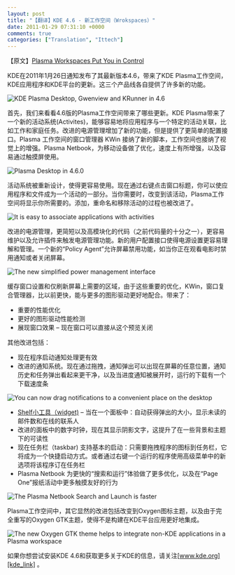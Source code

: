 ```yaml
---
layout: post
title: "【翻译】KDE 4.6 - 新工作空间（Wrokspaces）"
date: 2011-01-29 07:31:10 +0000
comments: true
categories: ["Translation", "Ittech"]
---
```


【原文】[Plasma Workspaces Put You in Control][original_article]

KDE在2011年1月26日通知发布了其最新版本4.6，带来了KDE Plasma工作空间，KDE应用程序和KDE平台的更新。这三个产品线各自提供了许多新的功能。

<!-- more -->

![KDE Plasma Desktop, Gwenview and KRunner in 4.6][pic_1]

首先，我们来看看4.6版的Plasma工作空间带来了哪些更新。KDE Plasma带来了一个新的活动系统(Activites)，能够容易地将应用程序与一个特定的活动关联，比如工作和家庭任务。改进的电源管理增加了新的功能，但是提供了更简单的配置接口。Plasma 工作空间的窗口管理器 KWin 接纳了新的脚本，工作空间也接纳了视觉上的增强。Plasma Netbook，为移动设备做了优化，速度上有所增强，以及容易通过触摸屏使用。

![Plasma Desktop in 4.6.0][pic_2]

活动系统被重新设计，使得更容易使用。现在通过右键点击窗口标题，你可以使应用程序和文件成为一个活动的一部分。当你需要时，改变到该活动，Plasma工作空间将显示你所需要的。添加，重命名和移除活动的过程也被改进了。

![It is easy to associate applications with activities][pic_3]

改进的电源管理，更简短以及高模块化的代码（之前代码量的十分之一），更容易维护以及允许插件来触发电源管理功能。新的用户配置接口使得电源设置更容易理解和管理。一个新的“Policy Agent”允许屏幕禁用功能，如当你正在观看电影时禁用通知或者关闭屏幕。


![The new simplified power management interface][pic_4]

缓存窗口设置和仅刷新屏幕上需要的区域，由于这些重要的优化，KWin，窗口复合管理器，比以前更快，能与更多的图形驱动更好地配合。带来了：

* 重要的性能优化
* 更好的图形驱动性能检测
* 展现窗口效果 – 现在窗口可以直接从这个预览关闭

其他改进包括：

* 现在程序启动通知处理更有效
* 改进的通知系统。现在通过拖拽，通知弹出可以出现在屏幕的任意位置，通知历史和任务弹出看起来更干净，以及当进度通知被展开时，运行的下载有一个下载速度条

![You can now drag notifications to a convenient place on the desktop][pic_5]

* [Shelf小工具（widget)][shell_link] – 当在一个面板中：自动获得弹出的大小，显示未读的邮件数和在线的联系人
* 改进的面板中的数字时钟，现在其显示阴影文字，这提升了在一些背景和主题下的可读性
* 现在任务栏（taskbar) 支持基本的启动：只需要拖拽程序的图标到任务栏，它将成为一个快捷启动方式。或者通过右键一个运行的程序使用高级菜单中的新选项将该程序订在任务栏
* Plasma Netbook 为更快的“搜索和运行”体验做了更多优化，以及在“Page One”报纸活动中更多触摸友好的行为

![The Plasma Netbook Search and Launch is faster][pic_6]

Plasma工作空间中，其它显然的改进包括改变到Oxygen图标主题，以及由于完全重写的Oxygen GTK主题，使得不是构建在KDE平台应用更好地集成。

![The new Oxygen GTK theme helps to integrate non-KDE applications in a Plasma workspace][pic_7]

如果你想尝试安装KDE 4.6和获取更多关于KDE的信息，请关注[www.kde.org][kde_link] 。



[original_article]: http://www.kde.org/announcements/4.6/plasma.php
[shell_link]: http://i158.photobucket.com/albums/t120/wdawn/sjelf-1.png
[kde_link]: http://www.kde.org
[pic_1]: http://www.kde.org/announcements/4.6/screenshots/thumbs/46-w09.png
[pic_2]: http://www.kde.org/announcements/4.6/screenshots/46-w10.png
[pic_3]: http://www.kde.org/announcements/4.6/screenshots/46-w01.png
[pic_4]: http://www.kde.org/announcements/4.6/screenshots/thumbs/46-w02.png
[pic_5]: http://www.kde.org/announcements/4.6/screenshots/thumbs/46-w04.png
[pic_6]: http://www.kde.org/announcements/4.6/screenshots/thumbs/46-w07.png
[pic_7]: http://www.kde.org/announcements/4.6/screenshots/thumbs/46-w06.png
